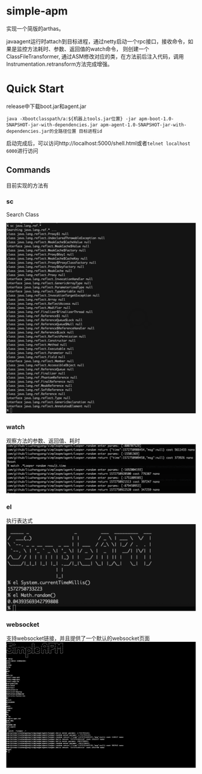 # simple-apm

实现一个简版的arthas。 

javaagent运行时attach到目标进程，通过netty启动一个rpc接口，接收命令，如果是监控方法耗时、参数、返回值的watch命令，
则创建一个ClassFileTransformer, 通过ASM修改对应的类，在方法前后注入代码，调用Instrumentation.retransform方法完成增强。

# Quick Start

release中下载boot.jar和agent.jar
```
java -Xbootclasspath/a:${机器上tools.jar位置} -jar apm-boot-1.0-SNAPSHOT-jar-with-dependencies.jar apm-agent-1.0-SNAPSHOT-jar-with-dependencies.jar的全路径位置 目标进程id
```
启动完成后，可以访问http://localhost:5000/shell.html或者`telnet localhost 6000`进行访问

## Commands

目前实现的方法有

### sc

Search Class

![sc](./docs/images/sc.png)

### watch

观察方法的参数、返回值、耗时
![watch](./docs/images/watch.png)

### el

执行表达式
![el](./docs/images/el.png)

### websocket

支持websocket链接，并且提供了一个默认的websocket页面
![websocket](./docs/images/websocket.png)
